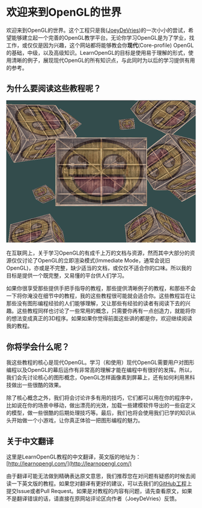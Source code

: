 # 欢迎来到OpenGL的世界

欢迎来到OpenGL的世界。这个工程只是我([JoeyDeVries](http://joeydevries.com/))的一次小小的尝试，希望能够建立起一个完善的OpenGL教学平台。无论你学习OpenGL是为了学业，找工作，或仅仅是因为兴趣，这个网站都将能够教会你**现代**(Core-profile) OpenGL的基础，中级，以及高级知识。LearnOpenGL的目标是使用易于理解的形式，使用清晰的例子，展现现代OpenGL的所有知识点，与此同时为以后的学习提供有用的参考。

## 为什么要阅读这些教程呢？

<img alt="Image of smiling textured containers in OpenGL" src="img/index_image2.png" class="right medium" />

在互联网上，关于学习OpenGL的有成千上万的文档与资源，然而其中大部分的资源仅仅讨论了OpenGL的立即渲染模式(Immediate Mode，通常会说旧OpenGL)，亦或是不完整，缺少适当的文档，或仅仅不适合你的口味。所以我的目标是提供一个既完整，又易懂的平台供人们学习。

如果你很享受那些提供手把手指导的教程，那些提供清晰例子的教程，和那些不会一下将你淹没在细节中的教程，我的这些教程很可能就会适合你。这些教程旨在让那些没有图形编程经验的人们能够理解，又让那些有经验的读者有阅读下去的兴趣。这些教程同样也讨论了一些常用的概念，只需要你再有一点创造力，就能将你的想法变成真正的3D程序。如果如果你觉得前面这些讲的都是你，欢迎继续阅读我的教程。

## 你将学会什么呢？

我这些教程的核心是现代OpenGL。学习（和使用）现代OpenGL需要用户对图形编程以及OpenGL的幕后运作有非常高的理解才能在编程中有很好的发挥。所以，我们会先讨论核心的图形概念，OpenGL怎样画像素到屏幕上，还有如何利用黑科技做出一些很酷的效果。

除了核心概念之外，我们将会讨论许多有用的技巧，它们都可以用在你的程序中，比如说在你的场景中移动，做出漂亮的光效，加载一些建模软件导出的一些自定义的模型，做一些很酷的后期处理技巧等。最后，我们也将会使用我们已学的知识从头开始做一个小游戏，让你真正体验一把图形编程的魅力。

## 关于中文翻译

这里是LearnOpenGL教程的中文翻译，英文版的地址为：[http://learnopengl.com/](http://learnopengl.com/)

由于翻译可能无法做到精确表达原文意思，我们推荐您在对问题有疑惑的时候去阅读一下英文版的教程。如果您对翻译有更好的建议，可以去我们的[GitHub工程](https://github.com/LearnOpenGL-CN/LearnOpenGL-CN)上提交Issue或者Pull Request。如果是对教程的内容有问题，请先查看原文，如果不是翻译错误的话，请直接在原网站评论区向作者（JoeyDeVries）反馈。